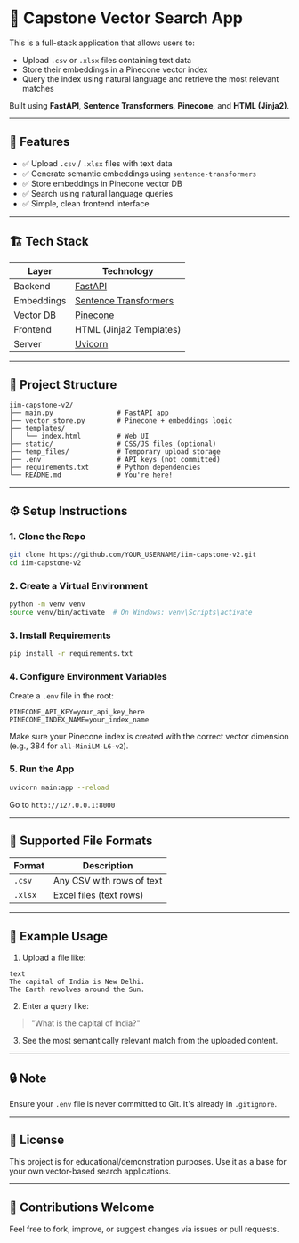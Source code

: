 # 🧠 Capstone Vector Search App

This is a full-stack application that allows users to:
- Upload `.csv` or `.xlsx` files containing text data
- Store their embeddings in a Pinecone vector index
- Query the index using natural language and retrieve the most relevant matches

Built using **FastAPI**, **Sentence Transformers**, **Pinecone**, and **HTML (Jinja2)**.

---

## 🚀 Features

- ✅ Upload `.csv` / `.xlsx` files with text data
- ✅ Generate semantic embeddings using `sentence-transformers`
- ✅ Store embeddings in Pinecone vector DB
- ✅ Search using natural language queries
- ✅ Simple, clean frontend interface

---

## 🏗️ Tech Stack

| Layer       | Technology               |
|-------------|---------------------------|
| Backend     | [FastAPI](https://fastapi.tiangolo.com) |
| Embeddings  | [Sentence Transformers](https://www.sbert.net/) |
| Vector DB   | [Pinecone](https://www.pinecone.io) |
| Frontend    | HTML (Jinja2 Templates) |
| Server      | [Uvicorn](https://www.uvicorn.org/) |

---

## 📁 Project Structure

```
iim-capstone-v2/
├── main.py                # FastAPI app
├── vector_store.py        # Pinecone + embeddings logic
├── templates/
│   └── index.html         # Web UI
├── static/                # CSS/JS files (optional)
├── temp_files/            # Temporary upload storage
├── .env                   # API keys (not committed)
├── requirements.txt       # Python dependencies
└── README.md              # You're here!
```

---

## ⚙️ Setup Instructions

### 1. Clone the Repo

```bash
git clone https://github.com/YOUR_USERNAME/iim-capstone-v2.git
cd iim-capstone-v2
```

### 2. Create a Virtual Environment

```bash
python -m venv venv
source venv/bin/activate  # On Windows: venv\Scripts\activate
```

### 3. Install Requirements

```bash
pip install -r requirements.txt
```

### 4. Configure Environment Variables

Create a `.env` file in the root:

```env
PINECONE_API_KEY=your_api_key_here
PINECONE_INDEX_NAME=your_index_name
```

Make sure your Pinecone index is created with the correct vector dimension (e.g., 384 for `all-MiniLM-L6-v2`).

### 5. Run the App

```bash
uvicorn main:app --reload
```

Go to `http://127.0.0.1:8000`

---

## 📝 Supported File Formats

| Format    | Description           |
|-----------|-----------------------|
| `.csv`    | Any CSV with rows of text |
| `.xlsx`   | Excel files (text rows) |

---

## 🧪 Example Usage

1. Upload a file like:

```csv
text
The capital of India is New Delhi.
The Earth revolves around the Sun.
```

2. Enter a query like:

> "What is the capital of India?"

3. See the most semantically relevant match from the uploaded content.

---

## 🔒 Note

Ensure your `.env` file is never committed to Git. It's already in `.gitignore`.

---

## 📜 License

This project is for educational/demonstration purposes. Use it as a base for your own vector-based search applications.

---

## 🙌 Contributions Welcome

Feel free to fork, improve, or suggest changes via issues or pull requests.